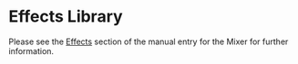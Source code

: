 Effects Library 
===============

Please see the [Effects](#mixerEffects) section of the manual entry for
the Mixer for further information.
